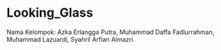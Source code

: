# Looking_Glass
Nama Kelompok: 
Azka Erlangga Putra,
Muhammad Daffa Fadlurrahman,
Muhammad Lazuardi,
Syahril Arfian Almazri
